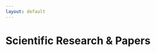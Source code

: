 ```yaml
---
layout: default
---
```

# Scientific Research & Papers

<ul class="pubmed">
  <div id="pubmed-results">
    <script type="text/javascript" charset="utf-8">
      PUBMED_SEARCH="Chapados BR";
    </script>
    <script type="text/javascript" src"=/js/json2.js"></script>
    <script type="text/javascript" src="/js/pubmed.js"></script>
  </div>
</ul>
